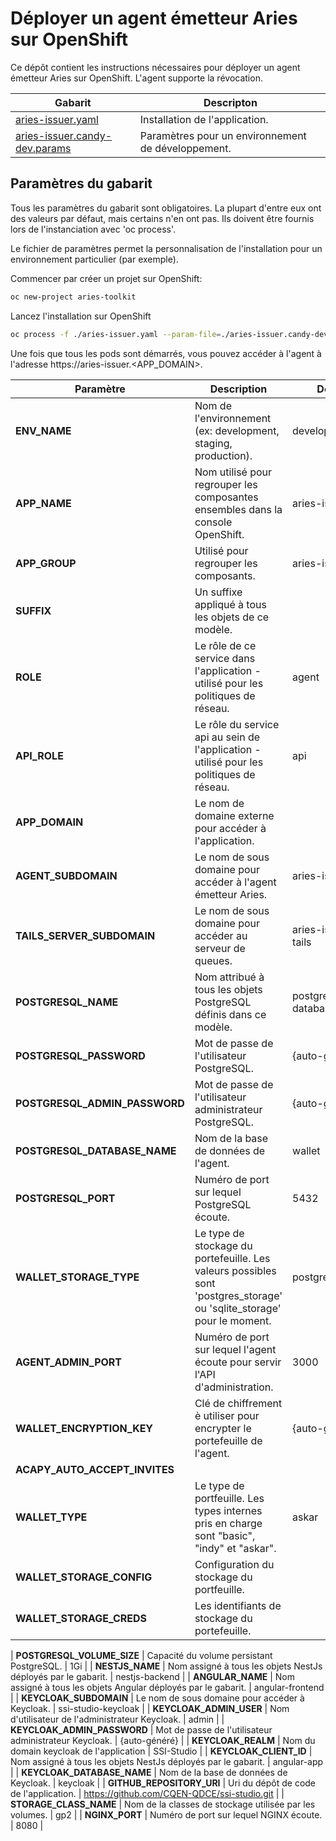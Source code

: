 # Déployer un agent émetteur Aries sur OpenShift

Ce dépôt contient les instructions nécessaires pour déployer un agent émetteur Aries sur OpenShift. L'agent supporte la révocation.

| Gabarit  | Descripton |
| -------- | ---------- |
| [aries-issuer.yaml](https://github.com/CQEN-QDCE/aries-toolkit/blob/master/openshift/templates/issuer/aries-issuer.yaml) | Installation de l'application. |
| [aries-issuer.candy-dev.params](https://github.com/CQEN-QDCE/aries-toolkit/blob/master/openshift/templates/issuer/aries-issuer.candy-dev.params) | Paramètres pour un environnement de développement. |

## Paramètres du gabarit

Tous les paramètres du gabarit sont obligatoires. La plupart d'entre eux ont des valeurs par défaut, mais certains n'en ont pas. Ils doivent être fournis lors de l'instanciation avec 'oc process'.

Le fichier de paramètres permet la personnalisation de l'installation pour un environnement particulier (par exemple).

Commencer par créer un projet sur OpenShift:
```bash
oc new-project aries-toolkit
```
Lancez l'installation sur OpenShift
```bash
oc process -f ./aries-issuer.yaml --param-file=./aries-issuer.candy-dev.params | oc apply -f -
```

Une fois que tous les pods sont démarrés, vous pouvez accéder à l'agent à l'adresse https://aries-issuer.<APP_DOMAIN>.

| Paramètre | Description | Défaut      |
| --------- | ----------- | ----------- |
| **ENV_NAME** | Nom de l'environnement (ex: development, staging, production). | development |
| **APP_NAME** | Nom utilisé pour regrouper les composantes ensembles dans la console OpenShift. | aries-issuer |
| **APP_GROUP** | Utilisé pour regrouper les composants. | aries-issuer |
| **SUFFIX** | Un suffixe appliqué à tous les objets de ce modèle. | |
| **ROLE** | Le rôle de ce service dans l'application - utilisé pour les politiques de réseau. | agent |
| **API_ROLE** | Le rôle du service api au sein de l'application - utilisé pour les politiques de réseau. | api |
| **APP_DOMAIN** | Le nom de domaine externe pour accéder à l'application. | |
| **AGENT_SUBDOMAIN** | Le nom de sous domaine pour accéder à l'agent émetteur Aries. | aries-issuer |
| **TAILS_SERVER_SUBDOMAIN** | Le nom de sous domaine pour accéder au serveur de queues. | aries-issuer-tails |
| **POSTGRESQL_NAME** | Nom attribué à tous les objets PostgreSQL définis dans ce modèle. | postgres-database |
| **POSTGRESQL_PASSWORD** | Mot de passe de l'utilisateur PostgreSQL. | {auto-généré} |
| **POSTGRESQL_ADMIN_PASSWORD** | Mot de passe de l'utilisateur administrateur PostgreSQL. | {auto-généré} |
| **POSTGRESQL_DATABASE_NAME** | Nom de la base de données de l'agent. | wallet |
| **POSTGRESQL_PORT** | Numéro de port sur lequel PostgreSQL écoute. | 5432 |
| **WALLET_STORAGE_TYPE** | Le type de stockage du portefeuille. Les valeurs possibles sont 'postgres_storage' ou 'sqlite_storage' pour le moment. | postgres_storage |
| **AGENT_ADMIN_PORT** | Numéro de port sur lequel l'agent écoute pour servir l'API d'administration. | 3000 |
| **WALLET_ENCRYPTION_KEY** | Clé de chiffrement è utiliser pour encrypter le portefeuille de l'agent. | {auto-généré} |
| **ACAPY_AUTO_ACCEPT_INVITES** | | |
| **WALLET_TYPE** | Le type de portfeuille. Les types internes pris en charge sont "basic", "indy" et "askar". | askar |
| **WALLET_STORAGE_CONFIG** | Configuration du stockage du portfeuille. |  |
| **WALLET_STORAGE_CREDS** | Les identifiants de stockage du portefeuille. |  |


| **POSTGRESQL_VOLUME_SIZE** | Capacité du volume persistant PostgreSQL. | 1Gi |
| **NESTJS_NAME** |  Nom assigné à tous les objets NestJs déployés par le gabarit. | nestjs-backend |
| **ANGULAR_NAME** |  Nom assigné à tous les objets Angular déployés par le gabarit. | angular-frontend |
| **KEYCLOAK_SUBDOMAIN** | Le nom de sous domaine pour accéder à Keycloak. | ssi-studio-keycloak |
| **KEYCLOAK_ADMIN_USER** | Nom d'utilisateur de l'administrateur Keycloak. | admin |
| **KEYCLOAK_ADMIN_PASSWORD** | Mot de passe de l'utilisateur administrateur Keycloak. | {auto-généré} |
| **KEYCLOAK_REALM** | Nom du domain keycloak de l'application | SSI-Studio |
| **KEYCLOAK_CLIENT_ID** |  Nom assigné à tous les objets NestJs déployés par le gabarit. | angular-app |
| **KEYCLOAK_DATABASE_NAME** | Nom de la base de données de Keycloak. | keycloak |
| **GITHUB_REPOSITORY_URI** | Uri du dépôt de code de l'application. | https://github.com/CQEN-QDCE/ssi-studio.git |
| **STORAGE_CLASS_NAME** | Nom de la classes de stockage utilisée par les volumes. | gp2 |
| **NGINX_PORT** | Numéro de port sur lequel NGINX écoute. | 8080 |


